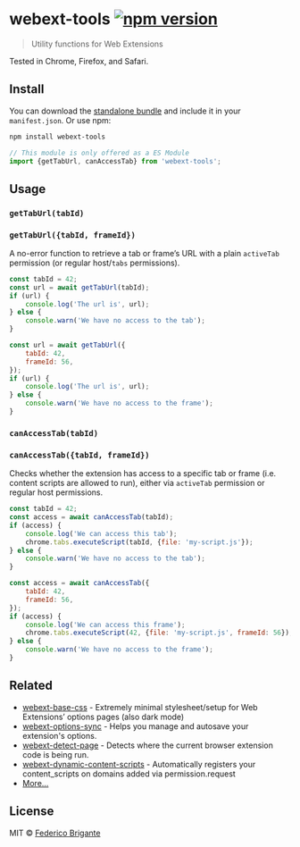 # webext-tools [![npm version](https://img.shields.io/npm/v/webext-tools.svg)](https://www.npmjs.com/package/webext-tools)

> Utility functions for Web Extensions

Tested in Chrome, Firefox, and Safari.

## Install

You can download the [standalone bundle](https://bundle.fregante.com/?pkg=webext-tools&name=window) and include it in your `manifest.json`. Or use npm:

```sh
npm install webext-tools
```

```js
// This module is only offered as a ES Module
import {getTabUrl, canAccessTab} from 'webext-tools';
```

## Usage

### `getTabUrl(tabId)`
### `getTabUrl({tabId, frameId})`

A no-error function to retrieve a tab or frame’s URL with a plain `activeTab` permission (or regular host/`tabs` permissions).

```js
const tabId = 42;
const url = await getTabUrl(tabId);
if (url) {
	console.log('The url is', url);
} else {
	console.warn('We have no access to the tab');
}
```

```js
const url = await getTabUrl({
	tabId: 42,
	frameId: 56,
});
if (url) {
	console.log('The url is', url);
} else {
	console.warn('We have no access to the frame');
}
```

### `canAccessTab(tabId)`
### `canAccessTab({tabId, frameId})`

Checks whether the extension has access to a specific tab or frame (i.e. content scripts are allowed to run), either via `activeTab` permission or regular host permissions.

```js
const tabId = 42;
const access = await canAccessTab(tabId);
if (access) {
	console.log('We can access this tab');
	chrome.tabs.executeScript(tabId, {file: 'my-script.js'});
} else {
	console.warn('We have no access to the tab');
}
```

```js
const access = await canAccessTab({
	tabId: 42,
	frameId: 56,
});
if (access) {
	console.log('We can access this frame');
	chrome.tabs.executeScript(42, {file: 'my-script.js', frameId: 56});
} else {
	console.warn('We have no access to the frame');
}
```

## Related

- [webext-base-css](https://github.com/fregante/webext-base-css) - Extremely minimal stylesheet/setup for Web Extensions’ options pages (also dark mode)
- [webext-options-sync](https://github.com/fregante/webext-options-sync) - Helps you manage and autosave your extension's options.
- [webext-detect-page](https://github.com/fregante/webext-detect-page) - Detects where the current browser extension code is being run.
- [webext-dynamic-content-scripts](https://github.com/fregante/webext-dynamic-content-scripts) - Automatically registers your content_scripts on domains added via permission.request
- [More…](https://github.com/fregante/webext-fun)

## License

MIT © [Federico Brigante](https://fregante.com)
